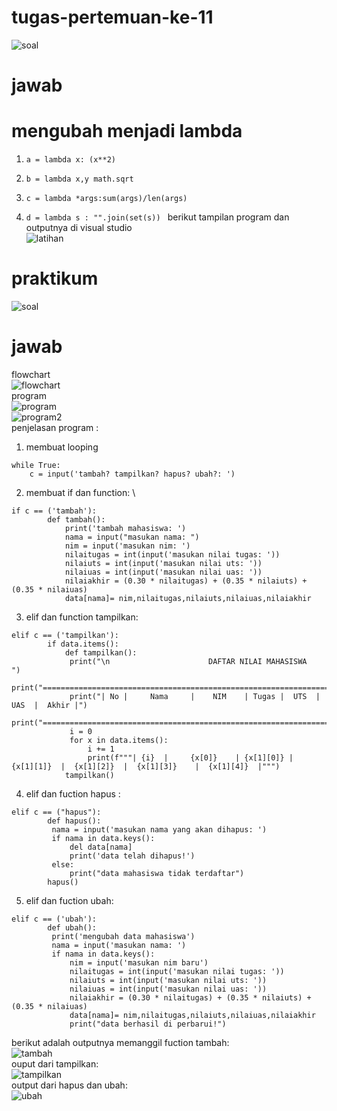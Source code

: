 # tugas-pertemuan-ke-11
![soal](gambar/soal1.png)
# jawab
# mengubah menjadi lambda
1. ```a = lambda x: (x**2) ```

2. ```b = lambda x,y math.sqrt ```

3. ```c = lambda *args:sum(args)/len(args) ```

4. ```d = lambda s : "".join(set(s)) ```
berikut tampilan program dan outputnya di visual studio\
![latihan](gambar/latihan_fungsi.png)

# praktikum
![soal](gambar/soal2.png)
# jawab
flowchart \
![flowchart](gambar/flowchart.png) \
program\
![program](gambar/program.png) \
![program2](gambar/program2.png)\
penjelasan program : 
1. membuat looping 
```
while True:
    c = input('tambah? tampilkan? hapus? ubah?: ')
```
2. membuat if dan function: \
```
if c == ('tambah'):
        def tambah():
            print('tambah mahasiswa: ')
            nama = input("masukan nama: ")
            nim = input('masukan nim: ')
            nilaitugas = int(input('masukan nilai tugas: '))
            nilaiuts = int(input('masukan nilai uts: '))
            nilaiuas = int(input('masukan nilai uas: '))
            nilaiakhir = (0.30 * nilaitugas) + (0.35 * nilaiuts) + (0.35 * nilaiuas)
            data[nama]= nim,nilaitugas,nilaiuts,nilaiuas,nilaiakhir
```
3. elif dan function tampilkan: 
```
elif c == ('tampilkan'):
        if data.items():
            def tampilkan():
             print("\n                      DAFTAR NILAI MAHASISWA                    ")
             print("==================================================================")
             print("| No |     Nama     |    NIM    | Tugas |  UTS  |  UAS  |  Akhir |")
             print("==================================================================")
             i = 0
             for x in data.items():
                 i += 1
                 print(f"""| {i}  |     {x[0]}    | {x[1][0]} |   {x[1][1]}  |  {x[1][2]}  |  {x[1][3]}    |  {x[1][4]}  |""")
            tampilkan()
```
4. elif dan fuction hapus : 
```
elif c == ("hapus"):
        def hapus():
         nama = input('masukan nama yang akan dihapus: ')
         if nama in data.keys():
             del data[nama]
             print('data telah dihapus!')
         else:
             print("data mahasiswa tidak terdaftar")
        hapus()
```
5. elif dan fuction ubah: 
```
elif c == ('ubah'):
        def ubah():
         print('mengubah data mahasiswa')
         nama = input('masukan nama: ')
         if nama in data.keys():
             nim = input('masukan nim baru')
             nilaitugas = int(input('masukan nilai tugas: '))
             nilaiuts = int(input('masukan nilai uts: '))
             nilaiuas = int(input('masukan nilai uas: '))
             nilaiakhir = (0.30 * nilaitugas) + (0.35 * nilaiuts) + (0.35 * nilaiuas)
             data[nama]= nim,nilaitugas,nilaiuts,nilaiuas,nilaiakhir
             print("data berhasil di perbarui!")
```

berikut adalah outputnya memanggil fuction tambah: \
![tambah](gambar/tambah.png) \
ouput dari tampilkan: \
![tampilkan](gambar/tampilkan.png) \
output dari hapus dan ubah: \
![ubah](hapusdanubah.png)

